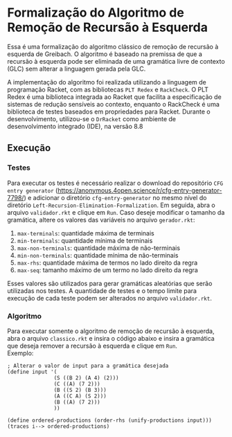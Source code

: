 # Formalização do Algoritmo de Remoção de Recursão à Esquerda

Essa é uma formalização do algoritmo clássico de remoção de recursão à esquerda de Greibach. O algoritmo é baseado na premissa de que a recursão à esquerda pode ser eliminada de uma gramática livre de contexto (GLC) sem alterar a linguagem gerada pela GLC.

A implementação do algoritmo foi realizada utilizando a linguagem de programação Racket, com as bibliotecas `PLT Redex` e `RackCheck`. O PLT Redex é uma biblioteca integrada ao Racket que facilita a especificação de sistemas de redução sensíveis ao contexto, enquanto o RackCheck é uma biblioteca de testes baseados em propriedades para Racket. Durante o desenvolvimento, utilizou-se o `DrRacket` como ambiente de desenvolvimento integrado (IDE), na versão 8.8

## Execução

### Testes
Para executar os testes é necessário realizar o download do repositório `CFG entry generator` (https://anonymous.4open.science/r/cfg-entry-generator-7798/) e adicionar o diretório `cfg-entry-generator` no mesmo nível do diretório `Left-Recursion-Elimination-Formalization`. Em seguida, abra o arquivo `validador.rkt` e clique em `Run`. Caso deseje modificar o tamanho da gramática, altere os valores das variáveis no arquivo `gerador.rkt`:
1. `max-terminals`: quantidade máxima de terminais
2. `min-terminals`: quantidade mínima de terminais
3. `max-non-terminals`: quantidade máxima de não-terminais
4. `min-non-terminals`: quantidade mínima de não-terminais
5. `max-rhs`: quantidade máxima de termos no lado direito da regra
6. `max-seq`: tamanho máximo de um termo no lado direito da regra

Esses valores são utilizados para gerar gramáticas aleatórias que serão utilizadas nos testes. A quantidade de testes e o tempo limite para execução de cada teste podem ser alterados no arquivo `validador.rkt`.

### Algoritmo
Para executar somente o algoritmo de remoção de recursão à esquerda, abra o arquivo `classico.rkt` e insira o código abaixo e insira a gramática que deseja remover a recursão à esquerda e clique em `Run`.\
Exemplo:
```racket
; Alterar o valor de input para a gramática desejada
(define input '(
               (S ((B 2) (A 4) (2)))
               (C ((A) (7 2)))
               (B ((S 2) (B 3)))
               (A ((C A) (S 2)))
               (B ((A) (7 2)))
               ))

(define ordered-productions (order-rhs (unify-productions input)))
(traces i--> ordered-productions)
```
